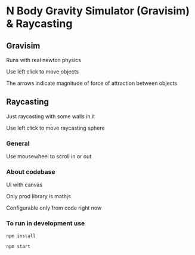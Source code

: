 # N Body Gravity Simulator (Gravisim) & Raycasting

## Gravisim
Runs with real newton physics

Use left click to move objects

The arrows indicate magnitude of force of attraction between objects

## Raycasting
Just raycasting with some walls in it

Use left click to move raycasting sphere

### General

Use mousewheel to scroll in or out

### About codebase
UI with canvas

Only prod library is mathjs

Configurable only from code right now

### To run in development use
```
npm install
```
```
npm start
```